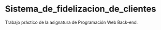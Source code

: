 # Sistema_de_fidelizacion_de_clientes
Trabajo práctico de la asignatura de Programación Web Back-end. 
